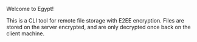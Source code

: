 Welcome to Egypt!

This is a CLI tool for remote file storage with E2EE encryption.
Files are stored on the server encrypted, and are only decrypted once back on the client machine.
